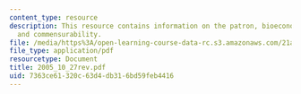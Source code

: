 ```yaml
---
content_type: resource
description: This resource contains information on the patron, bioeconomic potential,
  and commensurability.
file: /media/https%3A/open-learning-course-data-rc.s3.amazonaws.com/21a-260-culture-embodiment-and-the-senses-fall-2005/7363ce61320c63d4db316bd59feb4416_2005_10_27rev.pdf
file_type: application/pdf
resourcetype: Document
title: 2005_10_27rev.pdf
uid: 7363ce61-320c-63d4-db31-6bd59feb4416
---
```

